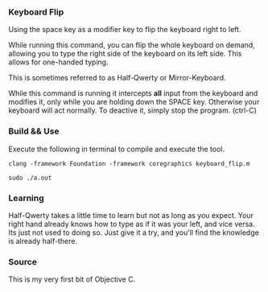 ### Keyboard Flip

Using the space key as a modifier key to flip the keyboard right to left.

While running this command, you can flip the whole keyboard on demand, allowing you to type the right side of the keyboard on its left side.  This allows for one-handed typing.

This is sometimes referred to as Half-Qwerty or Mirror-Keyboard.

While this command is running it intercepts **all** input from the keyboard and modifies it, only while you are holding down the SPACE key.  Otherwise your keyboard will act normally.  To deactive it, simply stop the program. (ctrl-C)

### Build && Use

Execute the following in terminal to compile and execute the tool.

    clang -framework Foundation -framework coregraphics keyboard_flip.m

    sudo ./a.out

### Learning

Half-Qwerty takes a little time to learn but not as long as you expect. Your right hand already knows how to type as if it was your left, and vice versa. Its just not used to doing so. Just give it a try, and you'll find the knowledge is already half-there.

### Source

This is my very first bit of Objective C.

